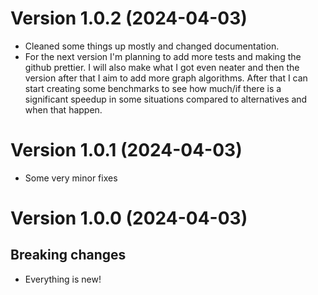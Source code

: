 Version 1.0.2 (2024-04-03)
==========================

- Cleaned some things up mostly and changed documentation.
- For the next version I'm planning to add more tests and making the github prettier. I will also make what I got even neater and then the version after that I aim to add more graph algorithms. After that I can start creating some benchmarks to see how much/if there is a significant speedup in some situations compared to alternatives and when that happen.

Version 1.0.1 (2024-04-03)
==========================

- Some very minor fixes

Version 1.0.0 (2024-04-03)
==========================

Breaking changes
----------------

- Everything is new!

